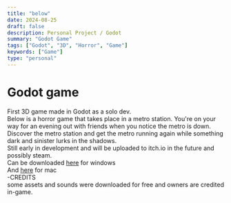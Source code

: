 ```yaml
---
title: "below"
date: 2024-08-25
draft: false
description: Personal Project / Godot
summary: "Godot Game"
tags: ["Godot", "3D", "Horror", "Game"]
keywords: ["Game"]
type: "personal"
---
```

# Godot game
First 3D game made in Godot as a solo dev.<br/> 
Below is a horror game that takes place in a metro station. You're on your way for an evening out with friends when you notice the metro is down. Discover the metro station and get the metro running again while something dark and sinister lurks in the shadows.<br/>
Still early in development and will be uploaded to itch.io in the future and possibly steam.<br/> 
Can be downloaded [here](/personal/below/below-windows-1.0.0.zip) for windows<br/>
And [here](/personal/below/below-mac-1.0.0.zip) for mac<br/>
-CREDITS<br/>
some assets and sounds were downloaded for free and owners are credited in-game.